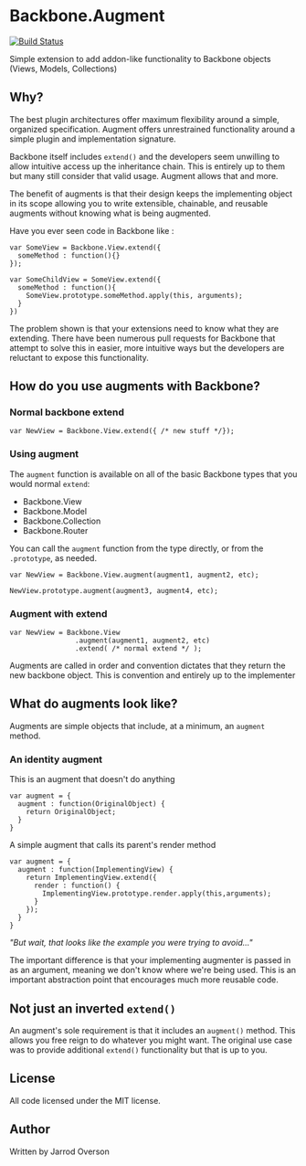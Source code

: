 Backbone.Augment
============================

[![Build Status](https://secure.travis-ci.org/jsoverson/Backbone.Augment.png)](http://travis-ci.org/jsoverson/Backbone.Augment)

Simple extension to add addon-like functionality to Backbone objects (Views, Models, Collections)

## Why?

The best plugin architectures offer maximum flexibility around a simple, organized specification.
Augment offers unrestrained functionality around a simple plugin and implementation signature.

Backbone itself includes `extend()` and the developers seem unwilling to allow intuitive access up the
inheritance chain. This is entirely up to them but many still consider that valid usage. Augment allows that and more.

The benefit of augments is that their design keeps the implementing object in its scope allowing you to
write extensible, chainable, and reusable augments without knowing what is being augmented.

Have you ever seen code in Backbone like :

```
var SomeView = Backbone.View.extend({
  someMethod : function(){}
});

var SomeChildView = SomeView.extend({
  someMethod : function(){
    SomeView.prototype.someMethod.apply(this, arguments);
  }
})
```

The problem shown is that your extensions need to know what they are extending. There have been numerous pull
requests for Backbone that attempt to solve this in easier, more intuitive ways but the developers
are reluctant to expose this functionality.

## How do you use augments with Backbone?

### Normal backbone extend

```
var NewView = Backbone.View.extend({ /* new stuff */});
```

### Using augment

The `augment` function is available on all of the basic Backbone types
that you would normal `extend`:

* Backbone.View
* Backbone.Model
* Backbone.Collection
* Backbone.Router

You can call the `augment` function from the type directly, or from the
`.prototype`, as needed.

```
var NewView = Backbone.View.augment(augment1, augment2, etc);

NewView.prototype.augment(augment3, augment4, etc);
```

### Augment with extend

```
var NewView = Backbone.View
                .augment(augment1, augment2, etc)
                .extend( /* normal extend */ );
```

Augments are called in order and convention dictates that they return the new backbone object.
This is convention and entirely up to the implementer

## What do augments look like?

Augments are simple objects that include, at a minimum, an `augment` method.

### An identity augment

This is an augment that doesn't do anything

```
var augment = {
  augment : function(OriginalObject) {
    return OriginalObject;
  }
}
```

A simple augment that calls its parent's render method

```
var augment = {
  augment : function(ImplementingView) {
    return ImplementingView.extend({
      render : function() {
        ImplementingView.prototype.render.apply(this,arguments);
      }
    });
  }
}
```

*"But wait, that looks like the example you were trying to avoid..."*

The important difference is that your implementing augmenter is passed in as an argument, meaning we don't
know where we're being used. This is an important abstraction point that encourages much more reusable code.

## Not just an inverted `extend()`

An augment's sole requirement is that it includes an `augment()` method. This allows you free reign to do
whatever you might want. The original use case was to provide additional `extend()` functionality but
that is up to you.

## License

All code licensed under the MIT license.

## Author
 
Written by Jarrod Overson
